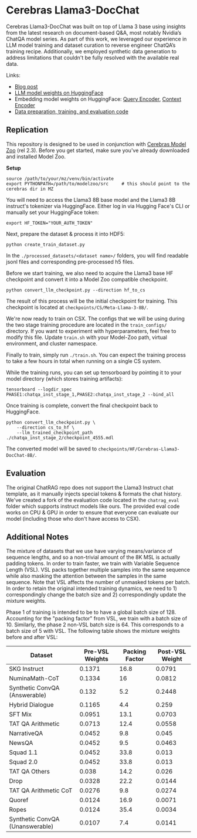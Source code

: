 # Cerebras Llama3-DocChat

Cerebras Llama3-DocChat was built on top of Llama 3 base using insights from the latest research on document-based Q&A, most notably Nvidia’s ChatQA model series. As part of this work, we leveraged our experience in LLM model training and dataset curation to reverse engineer ChatQA’s training recipe. Additionally, we employed synthetic data generation to address limitations that couldn't be fully resolved with the available real data.

Links:
* [Blog post](https://www.cerebras.net/blog/train-a-gpt-4-level-conversational-qa-in-a-few-hours)
* [LLM model weights on HuggingFace](https://huggingface.co/cerebras/Llama3-DocChat-1.0-8B)
* Embedding model weights on HuggingFace: [Query Encoder](https://huggingface.co/cerebras/Dragon-DocChat-Query-Encoder), [Context Encoder](https://huggingface.co/cerebras/Dragon-DocChat-Context-Encoder)
* [Data preparation, training, and evaluation code](https://github.com/Cerebras/DocChat)

## Replication

This repository is designed to be used in conjunction with [Cerebras Model Zoo](https://github.com/Cerebras/modelzoo) (rel 2.3). Before you get started, make sure you've already downloaded and installed Model Zoo.

**Setup**
```console
source /path/to/your/mz/venv/bin/activate
export PYTHONPATH=/path/to/modelzoo/src     # this should point to the cerebras dir in MZ
```

You will need to access the Llama3 8B base model and the Llama3 8B instruct's tokenizer via HuggingFace. Either log in via Hugging Face's CLI or manually set your HuggingFace token:
```console
export HF_TOKEN="YOUR_AUTH_TOKEN"
```

Next, prepare the dataset & process it into HDF5:
```console
python create_train_dataset.py
```
In the `./processed_datasets/<dataset name>/` folders, you will find readable jsonl files and corresponding pre-processed h5 files.

Before we start training, we also need to acquire the Llama3 base HF checkpoint and convert it into a Model Zoo compatible checkpoint.
```console
python convert_llm_checkpoint.py --direction hf_to_cs
```
The result of this process will be the initial checkpoint for training. This checkpoint is located at `checkpoints/CS/Meta-Llama-3-8B/`.

We're now ready to train on CSX. The configs that we will be using during the two stage training procedure are located in the `train_configs/` directory. If you want to experiment with hyperparameters, feel free to modify this file. Update `train.sh` with your Model-Zoo path, virtual environment, and cluster namespace.

Finally to train, simply run `./train.sh`. You can expect the training process to take a few hours in total when running on a single CS system.

While the training runs, you can set up tensorboard by pointing it to your model directory (which stores training artifacts):
```console
tensorboard --logdir_spec PHASE1:chatqa_inst_stage_1,PHASE2:chatqa_inst_stage_2 --bind_all
```

Once training is complete, convert the final checkpoint back to HuggingFace.
```console
python convert_llm_checkpoint.py \
    --direction cs_to_hf \
    --llm_trained_checkpoint_path ./chatqa_inst_stage_2/checkpoint_4555.mdl
```
The converted model will be saved to `checkpoints/HF/Cerebras-Llama3-DocChat-8B/`.

## Evaluation
The original ChatRAG repo does not support the Llama3 Instruct chat template, as it manually injects special tokens & formats the chat history. We've created a fork of the evaluation code located in the `chatrag_eval` folder which supports instruct models like ours. The provided eval code works on CPU & GPU in order to ensure that everyone can evaluate our model (including those who don't have access to CSX).


## Additional Notes

The mixture of datasets that we use have varying means/variance of sequence lengths, and so a non-trivial amount of the 8K MSL is actually padding tokens. In order to train faster, we train with Variable Sequence Length (VSL). VSL packs together multiple samples into the same sequence while also masking the attention between the samples in the same sequence. Note that VSL affects the number of unmasked tokens per batch. In order to retain the original intended training dynamics, we need to 1) correspondingly change the batch size and 2) correspondingly update the mixture weights.

Phase 1 of training is intended to be to have a global batch size of 128. Accounting for the "packing factor" from VSL, we train with a batch size of 10.
Similarly, the phase 2 non-VSL batch size is 64. This corresponds to a batch size of 5 with VSL.
The following table shows the mixture weights before and after VSL:

| Dataset                         | Pre-VSL Weights | Packing Factor | Post-VSL Weight |
| ------------------------------- | --------------- | -------------- | --------------- |
| SKG Instruct                    | 0.1371          | 16.8           | 0.0791          |
| NuminaMath-CoT                  | 0.1334          | 16             | 0.0812          |
| Synthetic ConvQA (Answerable)   | 0.132           | 5.2            | 0.2448          |
| Hybrid Dialogue                 | 0.1165          | 4.4            | 0.259           |
| SFT Mix                         | 0.0951          | 13.1           | 0.0703          |
| TAT QA Arithmetic               | 0.0713          | 12.4           | 0.0558          |
| NarrativeQA                     | 0.0452          | 9.8            | 0.045           |
| NewsQA                          | 0.0452          | 9.5            | 0.0463          |
| Squad 1.1                       | 0.0452          | 33.8           | 0.013           |
| Squad 2.0                       | 0.0452          | 33.8           | 0.013           |
| TAT QA Others                   | 0.038           | 14.2           | 0.026           |
| Drop                            | 0.0328          | 22.2           | 0.0144          |
| TAT QA Arithmetic CoT           | 0.0276          | 9.8            | 0.0274          |
| Quoref                          | 0.0124          | 16.9           | 0.0071          |
| Ropes                           | 0.0124          | 35.4           | 0.0034          |
| Synthetic ConvQA (Unanswerable) | 0.0107          | 7.4            | 0.0141          |
